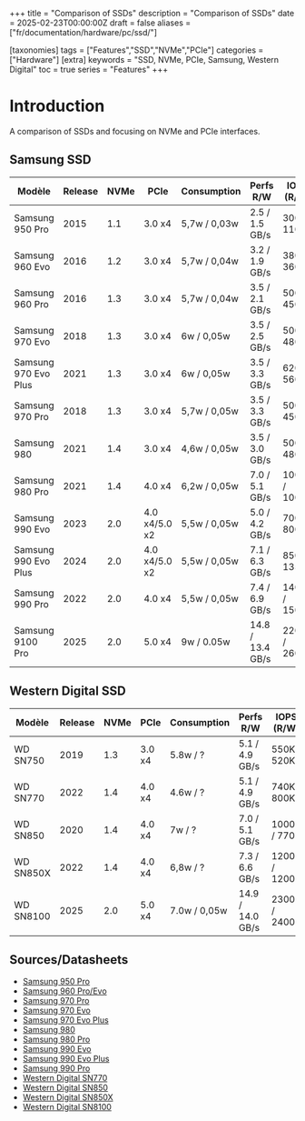 +++
title = "Comparison of SSDs"
description = "Comparison of SSDs"
date = 2025-02-23T00:00:00Z
draft = false
aliases = ["fr/documentation/hardware/pc/ssd/"]

[taxonomies]
tags = ["Features","SSD","NVMe","PCIe"]
categories = ["Hardware"]
[extra]
keywords = "SSD, NVMe, PCIe, Samsung, Western Digital"
toc = true
series = "Features"
+++

# Introduction

A comparison of SSDs and focusing on NVMe and PCIe interfaces.

## Samsung SSD

| **Modèle**           | **Release** | **NVMe** | **PCIe**      | **Consumption** | **Perfs R/W**    | **IOPS (R/W)** | **Capacity**    | **Memory type** | **TBW (1TB)** | **Memory**      |
| -------------------- | ----------- | -------- | ------------- | --------------- | ---------------- | -------------- | --------------- | --------------- | ------------- | --------------- |
| Samsung 950 Pro      | 2015        | 1.1      | 3.0 x4        | 5,7w / 0,03w    | 2.5 / 1.5 GB/s   | 300K / 110K    | 256 GB – 512 GB | MLC             | 800 TBW       | 0.5 GB LPDDR3   |
| Samsung 960 Evo      | 2016        | 1.2      | 3.0 x4        | 5,7w / 0,04w    | 3.2 / 1.9 GB/s   | 380K / 360K    | 256 GB – 1 To   | TLC             | 400 TBW       | 0.5-1 GB LPDDR3 |
| Samsung 960 Pro      | 2016        | 1.3      | 3.0 x4        | 5,7w / 0,04w    | 3.5 / 2.1 GB/s   | 500K / 450K    | 512 GB – 2 To   | MLC             | 800 TBW       | 0.5-2 GB LPDDR3 |
| Samsung 970 Evo      | 2018        | 1.3      | 3.0 x4        | 6w / 0,05w      | 3.5 / 2.5 GB/s   | 500K / 480K    | 256 GB – 2 TB   | TLC             | 600 TBW       | 0.5-2 GB LPDDR3 |
| Samsung 970 Evo Plus | 2021        | 1.3      | 3.0 x4        | 6w / 0,05w      | 3.5 / 3.3 GB/s   | 620K / 560K    | 256 GB – 2 TB   | TLC             | 600 TBW       | 0.5-2 GB LPDDR3 |
| Samsung 970 Pro      | 2018        | 1.3      | 3.0 x4        | 5,7w / 0,05w    | 3.5 / 3.3 GB/s   | 500K / 450K    | 512 GB – 1 TB   | MLC             | 1200 TBW      | 0.5-1 GB LPDDR3 |
| Samsung 980          | 2021        | 1.4      | 3.0 x4        | 4,6w / 0,05w    | 3.5 / 3.0 GB/s   | 500K / 480K    | 256 GB – 1 TB   | TLC             | 600 TBW       | -               |
| Samsung 980 Pro      | 2021        | 1.4      | 4.0 x4        | 6,2w / 0,05w    | 7.0 / 5.1 GB/s   | 1000K / 1000K  | 256 GB – 2 TB   | TLC             | 600 TBW       | 0.5-2 GB LPDDR3 |
| Samsung 990 Evo      | 2023        | 2.0      | 4.0 x4/5.0 x2 | 5,5w  / 0,05w   | 5.0 / 4.2 GB/s   | 700K / 800K    | 1 TB – 2 TB     | TLC             | 600 TBW       | -               |
| Samsung 990 Evo Plus | 2024        | 2.0      | 4.0 x4/5.0 x2 | 5,5w  / 0,05w   | 7.1 / 6.3 GB/s   | 850K / 1350K   | 1 TB – 4 TB     | TLC             | 600 TBW       | -               |
| Samsung 990 Pro      | 2022        | 2.0      | 4.0 x4        | 5,5w  / 0,05w   | 7.4 / 6.9 GB/s   | 1400K / 1500K  | 1 TB – 2 TB     | TLC             | 600 TBW       | 1-2 GB LPDDR4   |
| Samsung 9100 Pro     | 2025        | 2.0      | 5.0 x4        | 9w / 0.05w      | 14.8 / 13.4 GB/s | 2200K / 2600K  | 1 TB – 8 TB     | TLC             | 600 TBW       | 1-4 GB LPDDR4   |

## Western Digital SSD

| **Modèle** | **Release** | **NVMe** | **PCIe** | **Consumption** | **Perfs R/W**    | **IOPS (R/W)** | **Capacity**  | **Memory type** | **TBW (1TB)** | **Memory**    |
| ---------- | ----------- | -------- | -------- | --------------- | ---------------- | -------------- | ------------- | --------------- | ------------- | ------------- |
| WD SN750   | 2019        | 1.3      | 3.0 x4   | 5.8w / ?        | 5.1 / 4.9 GB/s   | 550K / 520K    | 256 GB – 4 TB | TLC             | 600 TBW       | 0.5-4 GB DDR4 |
| WD SN770   | 2022        | 1.4      | 4.0 x4   | 4.6w / ?        | 5.1 / 4.9 GB/s   | 740K / 800K    | 256 GB – 2 TB | TLC             | 600 TBW       | -             |
| WD SN850   | 2020        | 1.4      | 4.0 x4   | 7w / ?          | 7.0 / 5.1 GB/s   | 1000K / 770K   | 512 GB – 2 TB | TLC             | 600 TBW       | 0.5-2 GB DDR4 |
| WD SN850X  | 2022        | 1.4      | 4.0 x4   | 6,8w / ?        | 7.3 / 6.6 GB/s   | 1200K / 1200K  | 1 TB – 8 TB   | TLC             | 600 TBW       | 1-2 GB DDR4   |
| WD SN8100  | 2025        | 2.0      | 5.0 x4   | 7.0w / 0,05w    | 14.9 / 14.0 GB/s | 2300K / 2400K  | 1 TB – 4 TB   | TLC             | 600 TBW       | 1-4 GB DDR4   |

## Sources/Datasheets

- [Samsung 950 Pro](https://download.semiconductor.samsung.com/resources/data-sheet/Samsung_SSD_950_PRO_Data_Sheet_Rev_1_2.pdf)
- [Samsung 960 Pro/Evo](https://download.semiconductor.samsung.com/resources/brochure/NVMe_SSD_960_PRO_EVO_Brochure_Rev_1_1.pdf)
- [Samsung 970 Pro](https://download.semiconductor.samsung.com/resources/data-sheet/Samsung_NVMe_SSD_970_PRO_Data_Sheet_Rev.1.0.pdf)
- [Samsung 970 Evo](https://download.semiconductor.samsung.com/resources/data-sheet/Samsung-NVMe-SSD-970-EVO-Data-Sheet_Rev.1.0.pdf)
- [Samsung 970 Evo Plus](https://download.semiconductor.samsung.com/resources/data-sheet/Samsung_NVMe_SSD_970_EVO_Plus_Data_Sheet_Rev.3.0.pdf)
- [Samsung 980](https://download.semiconductor.samsung.com/resources/data-sheet/Samsung_NVMe_SSD_980_Data_Sheet_Rev.1.1.pdf)
- [Samsung 980 Pro](https://download.semiconductor.samsung.com/resources/data-sheet/Samsung-NVMe-SSD-980-PRO-Data-Sheet_Rev.2.1_230509_10129505081019.pdf)
- [Samsung 990 Evo](https://download.semiconductor.samsung.com/resources/data-sheet/samsung_nvme_ssd_990_evo_datasheet_rev.1.1.pdf)
- [Samsung 990 Evo Plus](https://download.semiconductor.samsung.com/resources/data-sheet/samsung_nvme_ssd_990_evo_plus_datasheet_rev.1.0.pdf)
- [Samsung 990 Pro](https://download.semiconductor.samsung.com/resources/data-sheet/Samsung_NVMe_SSD_990_PRO_Datasheet_Rev.1.0.pdf)
- [Western Digital SN770](https://documents.westerndigital.com/content/dam/doc-library/en_us/assets/public/western-digital/product/internal-drives/wd-black-ssd/product-brief-wd-black-sn770-nvme-ssd.pdf)
- [Western Digital SN850](https://documents.westerndigital.com/content/dam/doc-library/en_us/assets/public/western-digital/product/internal-drives/wd-black-ssd/data-sheet-wd-black-sn850-nvme-ssd.pdf)
- [Western Digital SN850X](https://documents.westerndigital.com/content/dam/doc-library/en_us/assets/public/western-digital/product/internal-drives/wd-black-ssd/data-sheet-wd-black-sn850x-nvme-ssd.pdf)
- [Western Digital SN8100](https://documents.westerndigital.com/content/dam/doc-library/en_us/assets/public/western-digital/product/internal-drives/wd-black-ssd/data-sheet-wd-black-sn8100-nvme-ssd.pdf)
